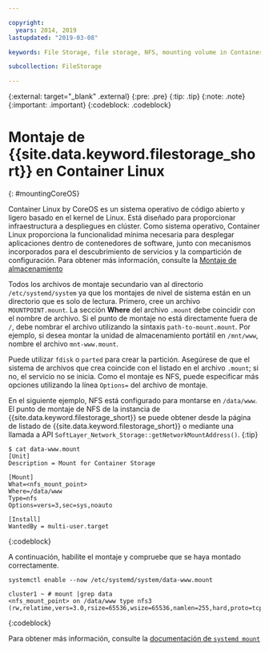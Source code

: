 ```yaml
---

copyright:
  years: 2014, 2019
lastupdated: "2019-03-08"

keywords: File Storage, file storage, NFS, mounting volume in Container Linux, CoreOS

subcollection: FileStorage

---
```

{:external: target="_blank" .external}
{:pre: .pre}
{:tip: .tip}
{:note: .note}
{:important: .important}
{:codeblock: .codeblock}


# Montaje de {{site.data.keyword.filestorage_short}} en Container Linux
{: #mountingCoreOS}

Container Linux by CoreOS es un sistema operativo de código abierto y ligero basado en el kernel de Linux. Está diseñado para proporcionar infraestructura a despliegues en clúster. Como sistema operativo, Container Linux proporciona la funcionalidad mínima necesaria para desplegar aplicaciones dentro de contenedores de software, junto con mecanismos incorporados para el descubrimiento de servicios y la compartición de configuración. Para obtener más información, consulte la [Montaje de almacenamiento](https://coreos.com/os/docs/latest/mounting-storage.html)

Todos los archivos de montaje secundario van al directorio `/etc/systemd/system` ya que los montajes de nivel de sistema están en un directorio que es solo de lectura. Primero, cree un archivo `MOUNTPOINT.mount`. La sección **Where** del archivo `.mount` debe coincidir con el nombre de archivo. Si el punto de montaje no está directamente fuera de `/`, debe nombrar el archivo utilizando la sintaxis `path-to-mount.mount`. Por ejemplo, si desea montar la unidad de almacenamiento portátil en `/mnt/www`, nombre el archivo `mnt-www.mount`.

Puede utilizar `fdisk` o `parted` para crear la partición. Asegúrese de que el sistema de archivos que crea coincide con el listado en el archivo `.mount`; si no, el servicio no se inicia. Como el montaje es NFS, puede especificar más opciones utilizando la línea `Options=` del archivo de montaje.

En el siguiente ejemplo, NFS está configurado para montarse en `/data/www`. El punto de montaje de NFS de la instancia de {{site.data.keyword.filestorage_short}} se puede obtener desde la página de listado de {{site.data.keyword.filestorage_short}} o mediante una llamada a API `SoftLayer_Network_Storage::getNetworkMountAddress()`.
{:tip}

```
$ cat data-www.mount
[Unit]
Description = Mount for Container Storage

[Mount]
What=<nfs_mount_point>
Where=/data/www
Type=nfs
Options=vers=3,sec=sys,noauto

[Install]
WantedBy = multi-user.target
```
{:codeblock}

A continuación, habilite el montaje y compruebe que se haya montado correctamente.

```
systemctl enable --now /etc/systemd/system/data-www.mount

cluster1 ~ # mount |grep data
<nfs_mount_point> on /data/www type nfs3 (rw,relatime,vers=3.0,rsize=65536,wsize=65536,namlen=255,hard,proto=tcp,port=0,timeo=600,retrans=2,sec=sys,clientaddr=10.81.x.x,local_lock=none,addr=10.1.x.x)
```
{:codeblock}

Para obtener más información, consulte la [documentación de `systemd mount`](https://www.freedesktop.org/software/systemd/man/systemd.mount.html)

